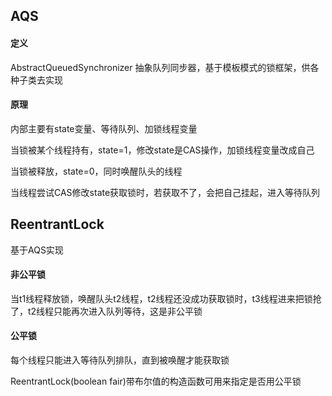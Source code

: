 ## AQS

#### 定义

AbstractQueuedSynchronizer  抽象队列同步器，基于模板模式的锁框架，供各种子类去实现

#### 原理

内部主要有state变量、等待队列、加锁线程变量

当锁被某个线程持有，state=1，修改state是CAS操作，加锁线程变量改成自己

当锁被释放，state=0，同时唤醒队头的线程

当线程尝试CAS修改state获取锁时，若获取不了，会把自己挂起，进入等待队列







## ReentrantLock

基于AQS实现

#### 非公平锁

当t1线程释放锁，唤醒队头t2线程，t2线程还没成功获取锁时，t3线程进来把锁抢了，t2线程只能再次进入队列等待，这是非公平锁

#### 公平锁

每个线程只能进入等待队列排队，直到被唤醒才能获取锁

ReentrantLock(boolean fair)带布尔值的构造函数可用来指定是否用公平锁